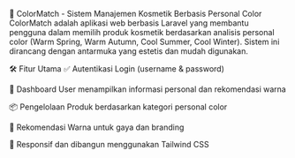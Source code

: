 🎨 ColorMatch - Sistem Manajemen Kosmetik Berbasis Personal Color
ColorMatch adalah aplikasi web berbasis Laravel yang membantu pengguna dalam memilih produk kosmetik berdasarkan analisis personal color (Warm Spring, Warm Autumn, Cool Summer, Cool Winter). Sistem ini dirancang dengan antarmuka yang estetis dan mudah digunakan.

🛠 Fitur Utama
✅ Autentikasi Login (username & password)

👤 Dashboard User menampilkan informasi personal dan rekomendasi warna

📦 Pengelolaan Produk berdasarkan kategori personal color

🌈 Rekomendasi Warna untuk gaya dan branding

📱 Responsif dan dibangun menggunakan Tailwind CSS
